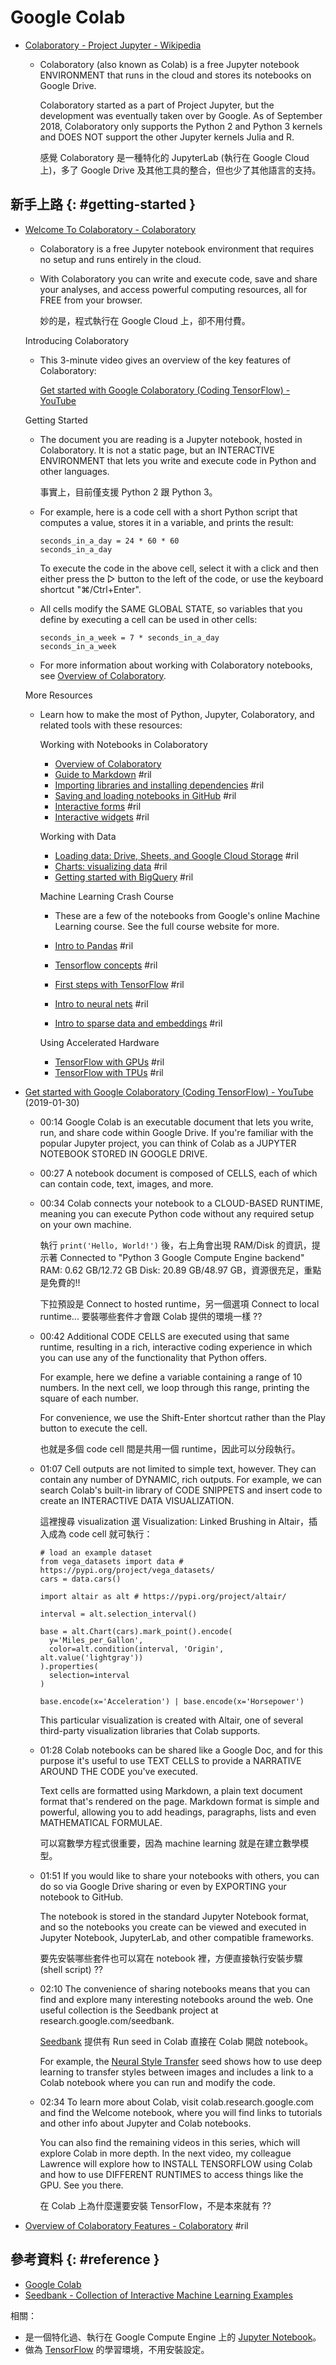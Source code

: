 # Google Colab

  - [Colaboratory - Project Jupyter \- Wikipedia](https://en.wikipedia.org/wiki/Project_Jupyter#Colaboratory)

      - Colaboratory (also known as Colab) is a free Jupyter notebook ENVIRONMENT that runs in the cloud and stores its notebooks on Google Drive.

        Colaboratory started as a part of Project Jupyter, but the development was eventually taken over by Google. As of September 2018, Colaboratory only supports the Python 2 and Python 3 kernels and DOES NOT support the other Jupyter kernels Julia and R.

        感覺 Colaboratory 是一種特化的 JupyterLab (執行在 Google Cloud 上)，多了 Google Drive 及其他工具的整合，但也少了其他語言的支持。

## 新手上路 {: #getting-started }

  - [Welcome To Colaboratory \- Colaboratory](https://colab.research.google.com/notebooks/welcome.ipynb)

      - Colaboratory is a free Jupyter notebook environment that requires no setup and runs entirely in the cloud.

      - With Colaboratory you can write and execute code, save and share your analyses, and access powerful computing resources, all for FREE from your browser.

        妙的是，程式執行在 Google Cloud 上，卻不用付費。

    Introducing Colaboratory

      - This 3-minute video gives an overview of the key features of Colaboratory:

        [Get started with Google Colaboratory \(Coding TensorFlow\) \- YouTube](https://www.youtube.com/watch?v=inN8seMm7UI)

    Getting Started

      - The document you are reading is a Jupyter notebook, hosted in Colaboratory. It is not a static page, but an INTERACTIVE ENVIRONMENT that lets you write and execute code in Python and other languages.

        事實上，目前僅支援 Python 2 跟 Python 3。

      - For example, here is a code cell with a short Python script that computes a value, stores it in a variable, and prints the result:

            seconds_in_a_day = 24 * 60 * 60
            seconds_in_a_day

        To execute the code in the above cell, select it with a click and then either press the ▷ button to the left of the code, or use the keyboard shortcut "⌘/Ctrl+Enter".

      - All cells modify the SAME GLOBAL STATE, so variables that you define by executing a cell can be used in other cells:

            seconds_in_a_week = 7 * seconds_in_a_day
            seconds_in_a_week

      - For more information about working with Colaboratory notebooks, see [Overview of Colaboratory](https://colab.research.google.com/notebooks/basic_features_overview.ipynb).

    More Resources

      - Learn how to make the most of Python, Jupyter, Colaboratory, and related tools with these resources:

        Working with Notebooks in Colaboratory

          - [Overview of Colaboratory](https://colab.research.google.com/notebooks/basic_features_overview.ipynb)
          - [Guide to Markdown](https://colab.research.google.com/notebooks/markdown_guide.ipynb) #ril
          - [Importing libraries and installing dependencies](https://colab.research.google.com/notebooks/snippets/importing_libraries.ipynb) #ril
          - [Saving and loading notebooks in GitHub](https://colab.research.google.com/github/googlecolab/colabtools/blob/master/notebooks/colab-github-demo.ipynb) #ril
          - [Interactive forms](https://colab.research.google.com/notebooks/forms.ipynb) #ril
          - [Interactive widgets](https://colab.research.google.com/notebooks/widgets.ipynb) #ril

        Working with Data

          - [Loading data: Drive, Sheets, and Google Cloud Storage](https://colab.research.google.com/notebooks/io.ipynb) #ril
          - [Charts: visualizing data](https://colab.research.google.com/notebooks/charts.ipynb) #ril
          - [Getting started with BigQuery](https://colab.research.google.com/notebooks/bigquery.ipynb) #ril

        Machine Learning Crash Course

          - These are a few of the notebooks from Google's online Machine Learning course. See the full course website for more.

          - [Intro to Pandas](https://colab.research.google.com/notebooks/mlcc/intro_to_pandas.ipynb) #ril
          - [Tensorflow concepts](https://colab.research.google.com/notebooks/mlcc/tensorflow_programming_concepts.ipynb) #ril
          - [First steps with TensorFlow](https://colab.research.google.com/notebooks/mlcc/first_steps_with_tensor_flow.ipynb) #ril
          - [Intro to neural nets](https://colab.research.google.com/notebooks/mlcc/intro_to_neural_nets.ipynb) #ril
          - [Intro to sparse data and embeddings](https://colab.research.google.com/notebooks/mlcc/intro_to_sparse_data_and_embeddings.ipynb) #ril

        Using Accelerated Hardware

          - [TensorFlow with GPUs](https://colab.research.google.com/notebooks/gpu.ipynb) #ril
          - [TensorFlow with TPUs](https://colab.research.google.com/notebooks/tpu.ipynb) #ril

  - [Get started with Google Colaboratory \(Coding TensorFlow\) \- YouTube](https://www.youtube.com/watch?v=inN8seMm7UI) (2019-01-30)

      - 00:14 Google Colab is an executable document that lets you write, run, and share code within Google Drive. If you're familiar with the popular Jupyter project, you can think of Colab as a JUPYTER NOTEBOOK STORED IN GOOGLE DRIVE.

      - 00:27 A notebook document is composed of CELLS, each of which can contain code, text, images, and more.

      - 00:34 Colab connects your notebook to a CLOUD-BASED RUNTIME, meaning you can execute Python code without any required setup on your own machine.

        執行 `print('Hello, World!')` 後，右上角會出現 RAM/Disk 的資訊，提示著 Connected to "Python 3 Google Compute Engine backend" RAM: 0.62 GB/12.72 GB Disk: 20.89 GB/48.97 GB，資源很充足，重點是免費的!!

        下拉預設是 Connect to hosted runtime，另一個選項 Connect to local runtime... 要裝哪些套件才會跟 Colab 提供的環境一樣 ??

      - 00:42 Additional CODE CELLS are executed using that same runtime, resulting in a rich, interactive coding experience in which you can use any of the functionality that Python offers.

        For example, here we define a variable containing a range of 10 numbers.  In the next cell, we loop through this range, printing the square of each number.

        For convenience, we use the Shift-Enter shortcut rather than the Play button to execute the cell.

        也就是多個 code cell 間是共用一個 runtime，因此可以分段執行。

      - 01:07 Cell outputs are not limited to simple text, however. They can contain any number of DYNAMIC, rich outputs. For example, we can search Colab's built-in library of CODE SNIPPETS and insert code to create an INTERACTIVE DATA VISUALIZATION.

        這裡搜尋 visualization 選 Visualization: Linked Brushing in Altair，插入成為 code cell 就可執行：

            # load an example dataset
            from vega_datasets import data # https://pypi.org/project/vega_datasets/
            cars = data.cars()

            import altair as alt # https://pypi.org/project/altair/

            interval = alt.selection_interval()

            base = alt.Chart(cars).mark_point().encode(
              y='Miles_per_Gallon',
              color=alt.condition(interval, 'Origin', alt.value('lightgray'))
            ).properties(
              selection=interval
            )

            base.encode(x='Acceleration') | base.encode(x='Horsepower')

        This particular visualization is created with Altair, one of several third-party visualization libraries that Colab supports.

      - 01:28 Colab notebooks can be shared like a Google Doc, and for this purpose it's useful to use TEXT CELLS to provide a NARRATIVE AROUND THE CODE you've executed.

        Text cells are formatted using Markdown, a plain text document format that's rendered on the page. Markdown format is simple and powerful, allowing you to add headings, paragraphs, lists and even MATHEMATICAL FORMULAE.

        可以寫數學方程式很重要，因為 machine learning 就是在建立數學模型。

      - 01:51 If you would like to share your notebooks with others, you can do so via Google Drive sharing or even by EXPORTING your notebook to GitHub.

        The notebook is stored in the standard Jupyter Notebook format, and so the notebooks you create can be viewed and executed in Jupyter Notebook, JupyterLab, and other compatible frameworks.

        要先安裝哪些套件也可以寫在 notebook 裡，方便直接執行安裝步驟 (shell script) ??

      - 02:10 The convenience of sharing notebooks means that you can find and explore many interesting notebooks around the web. One useful collection is the Seedbank project at research.google.com/seedbank.

        [Seedbank](https://research.google.com/seedbank/) 提供有 Run seed in Colab 直接在 Colab 開啟 notebook。

        For example, the [Neural Style Transfer](https://research.google.com/seedbank/seed/neural_style_transfer_with_tfkeras) seed shows how to use deep learning to transfer styles between images and includes a link to a Colab notebook where you can run and modify the code.

      - 02:34 To learn more about Colab, visit colab.research.google.com and find the Welcome notebook, where you will find links to tutorials and other info about Jupyter and Colab notebooks.

        You can also find the remaining videos in this series, which will explore Colab in more depth. In the next video, my colleague Lawrence will explore how to INSTALL TENSORFLOW using Colab and how to use DIFFERENT RUNTIMES to access things like the GPU. See you there.

        在 Colab 上為什麼還要安裝 TensorFlow，不是本來就有 ??

  - [Overview of Colaboratory Features \- Colaboratory](https://colab.research.google.com/notebooks/basic_features_overview.ipynb) #ril

## 參考資料 {: #reference }

  - [Google Colab](https://colab.research.google.com/)
  - [Seedbank - Collection of Interactive Machine Learning Examples](https://research.google.com/seedbank/)

相關：

  - 是一個特化過、執行在 Google Compute Engine 上的 [Jupyter Notebook](jupyter.md)。
  - 做為 [TensorFlow](tensorflow.md) 的學習環境，不用安裝設定。
